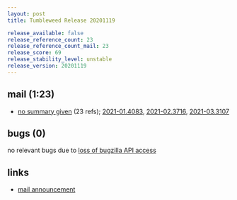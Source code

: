 ```yaml
---
layout: post
title: Tumbleweed Release 20201119

release_available: false
release_reference_count: 23
release_reference_count_mail: 23
release_score: 69
release_stability_level: unstable
release_version: 20201119
---
```


## mail (1:23)

- [no summary given](https://github.com/boombatower/tumbleweed-review/issues/10) (23 refs); [2021-01.4083](https://github.com/boombatower/tumbleweed-review/issues/10), [2021-02.3716](https://github.com/boombatower/tumbleweed-review/issues/10), [2021-03.3107](https://github.com/boombatower/tumbleweed-review/issues/10)

## bugs (0)

<!--more-->

no relevant bugs due to [loss of bugzilla API access](https://bugzilla.opensuse.org/show_bug.cgi?id=1157722)



## links

- [mail announcement](https://github.com/boombatower/tumbleweed-review/issues/10)
